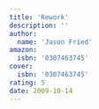 ```yaml
---
title: 'Rework'
description: ''
author:
  name: 'Jason Fried'
amazon:
  isbn: '0307463745'
cover:
  isbn: '0307463745'
rating: 5
date: 2009-10-14
---
```

